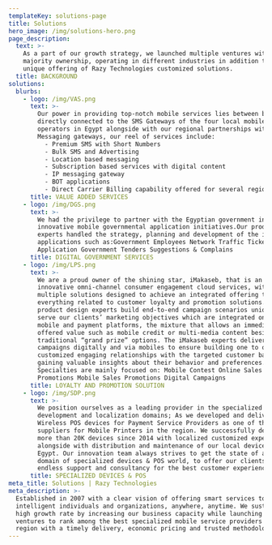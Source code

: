```yaml
---
templateKey: solutions-page
title: Solutions
hero_image: /img/solutions-hero.png
page_description:
  text: >-
    As a part of our growth strategy, we launched multiple ventures with a
    majority ownership, operating in different industries in addition to the
    unique offering of Razy Technologies customized solutions.
  title: BACKGROUND
solutions:
  blurbs:
    - logo: /img/VAS.png
      text: >-
        Our power in providing top-notch mobile services lies between being
        directly connected to the SMS Gateways of the four local mobile
        operators in Egypt alongside with our regional partnerships with Global
        Messaging gateways, our reel of services include:
          - Premium SMS with Short Numbers
          - Bulk SMS and Advertising
          - Location based messaging
          - Subscription based services with digital content
          - IP messaging gateway
          - BOT applications
          - Direct Carrier Billing capability offered for several regional partners
      title: VALUE ADDED SERVICES
    - logo: /img/DGS.png
      text: >-
        We had the privilege to partner with the Egyptian government in
        innovative mobile governmental application initiatives.Our product
        experts handled the strategy, planning and development of the initiative
        applications such as:Government Employees Network Traffic Tickets
        Application Government Tenders Suggestions & Complains
      title: DIGITAL GOVERNMENT SERVICES
    - logo: /img/LPS.png
      text: >-
        We are a proud owner of the shining star, iMakaseb, that is an
        innovative omni-channel consumer engagement cloud services, with
        multiple solutions designed to achieve an integrated offering to
        everything related to customer loyalty and promotion solutions. Our
        product design experts build end-to-end campaign scenarios uniquely to
        serve our clients’ marketing objectives which are integrated online with
        mobile and payment platforms, the mixture that allows an immediate
        offered value such as mobile credit or multi-media content besides
        traditional “grand prize” options. The iMakaseb experts deliver
        campaigns digitally and via mobiles to ensure building one to one
        customized engaging relationships with the targeted customer base while
        gaining valuable insights about their behavior and preferences. iMakaseb
        Specialties are mainly focused on: Mobile Contest Online Sales
        Promotions Mobile Sales Promotions Digital Campaigns   
      title: LOYALTY AND PROMOTION SOLUTION
    - logo: /img/SDP.png
      text: >-
        We position ourselves as a leading provider in the specialized devices
        development and localization domains; As we developed and delivered
        Wireless POS devices for Payment Service Providers as one of the main
        suppliers for Mobile Printers in the region. We successfully delivered
        more than 20K devices since 2014 with localized customized experience
        alongside with distribution and maintenance of our local devices in
        Egypt. Our innovation team always strives to get the state of art in the
        domain of specialized devices & POS world, to offer our clients an
        endless support and consultancy for the best customer experience.
      title: SPECIALIZED DEVICES & POS
meta_title: Solutions | Razy Technologies
meta_description: >-
  Established in 2007 with a clear vision of offering smart services to serve
  intelligent individuals and organizations, anywhere, anytime. We sustained a
  high growth rate by increasing our business capacity while launching new
  ventures to rank among the best specialized mobile service providers in the
  region with a timely delivery, economic pricing and trusted methodologies.
---
```


